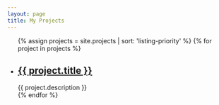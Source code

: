```yaml
---
layout: page
title: My Projects
---
```


<div class="case-studies-body">
    <ul class="listing">
        {% assign projects = site.projects | sort: 'listing-priority' %}
        {% for project in projects %}
        <li>
            <h2><a href="{{ project.projectUrl }}">{{ project.title }}</a></h2>
            {{ project.description }}
        </li>
        {% endfor %}
    </ul>
</div>
